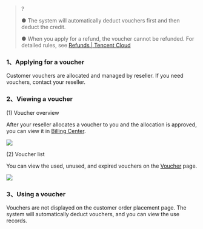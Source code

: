 >?
>
>● The system will automatically deduct vouchers first and then deduct the credit.
>
>● When you apply for a refund, the voucher cannot be refunded. For detailed rules, see [Refunds | Tencent Cloud](https://www.tencentcloud.com/document/product/555/7440)

### **1、Applying for a voucher**

Customer vouchers are allocated and managed by reseller. If you need vouchers, contact your reseller.

### **2、Viewing a voucher**

(1) Voucher overview

After your reseller allocates a voucher to you and the allocation is approved, you can view it in [Billing Center](https://console.tencentcloud.com/expense/accountinfo).

![](https://staticintl.cloudcachetci.com/yehe/backend-news/evRd234_5.png)

(2) Voucher list

You can view the used, unused, and expired vouchers on the [Voucher](https://console.tencentcloud.com/expense/customervoucher) page.

![](https://staticintl.cloudcachetci.com/yehe/backend-news/Jcuf019_6.png)

### **3、Using a voucher**

Vouchers are not displayed on the customer order placement page. The system will automatically deduct vouchers, and you can view the use records.
